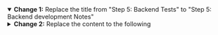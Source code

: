 <details open>
<summary><b>Change 1:</b> Replace the title from "Step 5: Backend Tests" to "Step 5: Backend development Notes"
</details>

<details>
<summary><b>Change 2:</b> Replace the content to the following</summary>

> Just as before, the following notes were made by the development team as a documentation of their backend application.
>
> Your task is to take out only the relevant commands to be placed in your workflow YAML files.

## Running tests

While in the backend directory, perform the following steps:

```bash
# Install dependencies
pipenv install

# Run the tests
pipenv run test

# Expected output
================================================================== test session starts ==================================================================
platform linux -- Python 3.10.6, pytest-7.2.1, pluggy-1.0.0 -- /home/kirby/.local/share/virtualenvs/backend-AXGg_iGk/bin/python
cachedir: .pytest_cache
rootdir: /home/kirby/udacity/cd12354-build-ci-cd-pipelines-monitoring-and-logging/project/solution/backend
collected 3 items

test_app.py::test_movies_endpoint_returns_200 PASSED                                                                                              [ 33%]
test_app.py::test_movies_endpoint_returns_json PASSED                                                                                             [ 66%]
test_app.py::test_movies_endpoint_returns_valid_data PASSED                                                                                       [100%]
```

## Running linter

When there are no linting errors, there won't be any output.

```bash
pipenv run lint
# No output
```

## Build and run

For local development without docker, the developers use the following commands to build and run the backend application:

```bash
cd starter/backend

# Install dependencies
pipenv install

# Run application
pipenv run serve
```

For production deployments, the team uses the following commands to build and run the Docker image.

```bash
cd starter/backend

# Build the image
docker build --tag mp-backend:latest .

# Run the image
docker run -p 5000:5000 --name mp-backend -d mp-backend

# Check the running application
curl http://localhost:5000/movies

# Review logs
docker logs -f mp-backend

# Expected output
{"movies":[{"id":"123","title":"Top Gun: Maverick"},{"id":"456","title":"Sonic the Hedgehog"},{"id":"789","title":"A Quiet Place"}]}

# Stop the application
docker stop
```

## Deploy Kubernetes Manifests

In order to build the Kubernetes manifests correctly, the team uses `kustomize` in the following way:

```bash
cd starter/backend/k8s


/# Make sure you're kubeconfig is configured for the EKS cluster, i.e.
/# aws eks update-kubeconfig`

/# Set the image tag to the newer version
/# ℹ️ Don't commit any changes to the manifests that this command introduces

kustomize edit set image frontend=<ECR_REPO_URL>:<NEW_TAG_HERE>

/# Apply the manifests to the cluster
kustomize build | kubectl apply -f -
```

## IMPORTANT NOTE

To avoid depleting your AWS credits, tear down your AWS resources after implementing your project.

* Delete the resources manually if you created them directly from AWS console.
* If you created these resources via Terraform, run the following code from the `setup/terraform` directory:

  * **`terraform destroy`**
</details>